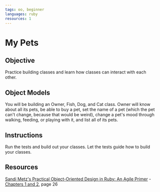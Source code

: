```yaml
---
tags: oo, beginner
languages: ruby
resources: 1
---
```


# My Pets

## Objective

Practice building classes and learn how classes can interact with each other.

## Object Models

You will be building an Owner, Fish, Dog, and Cat class. Owner will know about all its pets, be able to buy a pet, set the name of a pet (which the pet can't change, because that would be weird), change a pet's mood through walking, feeding, or playing with it, and list all of its pets.

## Instructions

Run the tests and build out your classes. Let the tests guide how to build your classes.

## Resources

[Sandi Metz's Practical Object-Oriented Design in Ruby: An Agile Primer](http://books.flatironschool.com/books/102) - [Chapters 1 and 2](http://books.flatironschool.com/books/102?page=48), page 26